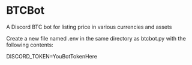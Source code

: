 # BTCBot
A Discord BTC bot for listing price in various currencies and assets

Create a new file named .env in the same directory as btcbot.py with the following contents:

DISCORD_TOKEN=YouBotTokenHere
